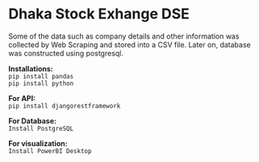 # Dhaka Stock Exhange DSE
Some of the data such as company details and other information was collected by Web Scraping and stored into a CSV file. Later on, database was constructed using postgresql.

<strong>Installations:</strong> <br>
```pip install pandas``` <br>
```pip install python```

<strong>For API:</strong> <br>
```pip install djangorestframework```

<strong>For Database: </strong><br>
```Install PostgreSQL```

<strong>For visualization:</strong><br>
```Install PowerBI Desktop```
